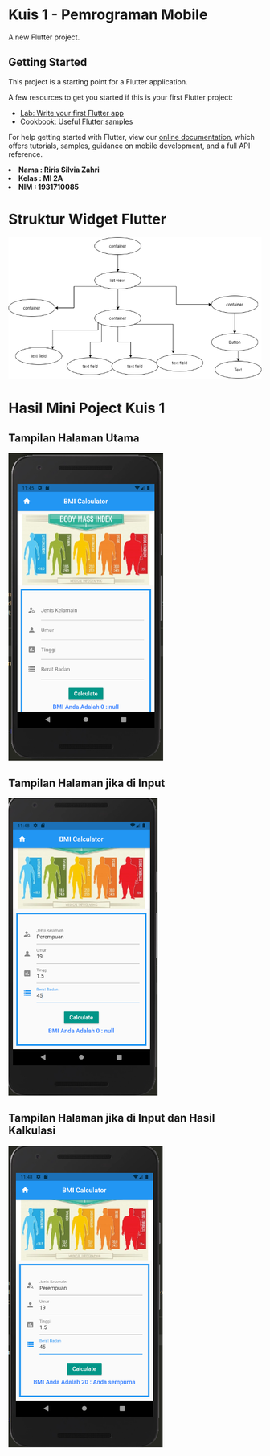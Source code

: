 # Kuis 1 - Pemrograman Mobile

A new Flutter project.

## Getting Started

This project is a starting point for a Flutter application.

A few resources to get you started if this is your first Flutter project:

- [Lab: Write your first Flutter app](https://flutter.dev/docs/get-started/codelab)
- [Cookbook: Useful Flutter samples](https://flutter.dev/docs/cookbook)

For help getting started with Flutter, view our
[online documentation](https://flutter.dev/docs), which offers tutorials,
samples, guidance on mobile development, and a full API reference.

<li><b>Nama  : Riris Silvia Zahri
<li><b>Kelas : MI 2A
<li><b>NIM   : 1931710085

# Struktur Widget Flutter
![plot](./Image/st.png)
<br>

# Hasil Mini Poject Kuis 1

## Tampilan Halaman Utama
![plot](./Image/1.png)
<br>

## Tampilan Halaman jika di Input
![plot](./Image/2.png)
<br>

## Tampilan Halaman jika di Input dan Hasil Kalkulasi
![plot](./Image/3.png)
<br>
